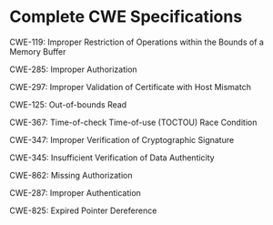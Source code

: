 

# Complete CWE Specifications

CWE-119: Improper Restriction of Operations within the Bounds of a Memory Buffer

CWE-285: Improper Authorization

CWE-297: Improper Validation of Certificate with Host Mismatch

CWE-125: Out-of-bounds Read

CWE-367: Time-of-check Time-of-use (TOCTOU) Race Condition

CWE-347: Improper Verification of Cryptographic Signature

CWE-345: Insufficient Verification of Data Authenticity

CWE-862: Missing Authorization

CWE-287: Improper Authentication

CWE-825: Expired Pointer Dereference